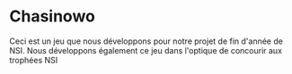 # Chasinowo

Ceci est un jeu que nous développons pour notre projet de fin d'année de NSI. Nous développons également ce jeu dans l'optique de concourir aux trophées NSI
